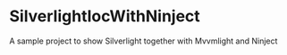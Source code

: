SilverlightIocWithNinject
=================

A sample project to show Silverlight together with Mvvmlight and Ninject